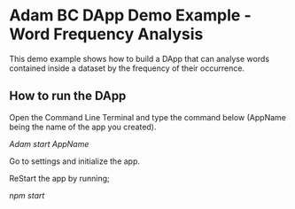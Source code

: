 
# Adam BC DApp Demo Example - Word Frequency Analysis

This demo example shows how to build a DApp that can analyse words contained inside a dataset by the frequency of their occurrence.

## How to run the DApp

Open the Command Line Terminal and type the command below (AppName being the name of the app you created).

_Adam start AppName_

Go to settings and initialize the app.

ReStart the app by running;

_npm start_
